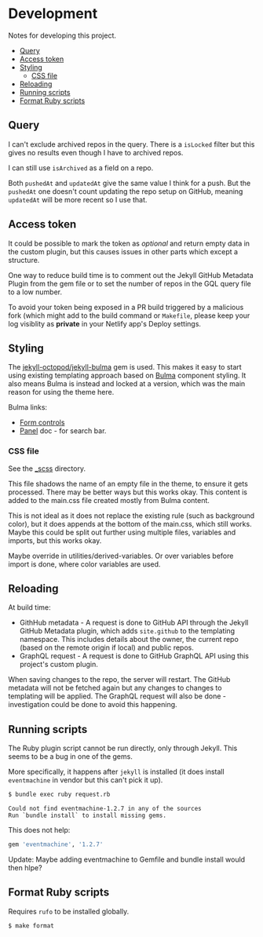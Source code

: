 # Development

Notes for developing this project.

- [Query](#query)
- [Access token](#access-token)
- [Styling](#styling)
    - [CSS file](#css-file)
- [Reloading](#reloading)
- [Running scripts](#running-scripts)
- [Format Ruby scripts](#format-ruby-scripts)


## Query

I can't exclude archived repos in the query. There is a `isLocked` filter but this gives no results even though I have to archived repos.

I can still use `isArchived` as a field on a repo.

Both `pushedAt` and `updatedAt` give the same value I think for a push. But the `pushedAt` one doesn't count updating the repo setup on GitHub, meaning `updatedAt` will be more recent so I use that.

## Access token

It could be possible to mark the token as _optional_ and return empty data in the custom plugin, but this causes issues in other parts which except a structure.

One way to reduce build time is to comment out the Jekyll GitHub Metadata Plugin from the gem file or to set the number of repos in the GQL query file to a low number.

To avoid your token being exposed in a PR build triggered by a malicious fork (which might add to the build command or `Makefile`, please keep your log visiblity as **private** in your Netlify app's Deploy settings.


## Styling

The [jekyll-octopod/jekyll-bulma](https://github.com/jekyll-octopod/jekyll-bulma) gem is used. This makes it easy to start using existing templating approach based on [Bulma](https://bulma.io/) component styling. It also means Bulma is instead and locked at a version, which was the main reason for using the theme here.

Bulma links:

- [Form controls](https://bulma.io/documentation/form/general/)
- [Panel](https://bulma.io/documentation/components/panel/) doc - for search bar.


### CSS file

See the [\_scss](/_sass/) directory.

This file shadows the name of an empty file in the theme, to ensure it gets processed. There
may be better ways but this works okay. This content is added to the main.css file created mostly
from Bulma content.

This is not ideal as it does not replace the existing rule (such as background color),
but it does appends at the bottom of the main.css, which still works. Maybe this could be split
out further using multiple files, variables and imports, but this works okay.

Maybe override in utilities/derived-variables. Or over variables before import is done, where color variables are used.


## Reloading

At build time:

- GithHub metadata - A request is done to GitHub API through the Jekyll GitHub Metadata plugin, which adds `site.github` to the templating namespace. This includes details about the owner, the current repo (based on the remote origin if local) and public repos.
- GraphQL request - A request is done to GitHub GraphQL API using this project's custom plugin.

When saving changes to the repo, the server will restart. The GitHub metadata will not be fetched again but any changes to changes to templating will be applied. The GraphQL request will also be done - investigation could be done to avoid this happening.


## Running scripts

The Ruby plugin script cannot be run directly, only through Jekyll. This seems to be a bug in one of the gems.

More specifically, it happens after `jekyll` is installed (it does install `eventmachine` in vendor but this can't pick it up).

```sh
$ bundle exec ruby request.rb
```
```
Could not find eventmachine-1.2.7 in any of the sources
Run `bundle install` to install missing gems.
```

This does not help:

```ruby
gem 'eventmachine', '1.2.7'
```

Update: Maybe adding eventmachine to Gemfile and bundle install would then hlpe?


## Format Ruby scripts

Requires `rufo` to be installed globally.

```sh
$ make format
```
